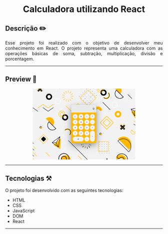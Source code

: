 <h1 align="center"> Calculadora utilizando React </h1>

## Descrição ✏️

<p align="justify">
  Esse projeto foi realizado com o objetivo de desenvolver meu conhecimento em React. O projeto representa uma calculadora com as operações básicas de soma, subtração, multiplicação, divisão e porcentagem.
</p>

<hr>

## Preview 🔎

<p align="center">
  <img src="./assets/readme-img.png" width=65%>
<p>

<hr>

## Tecnologias ⚒️

O projeto foi desenvolvido com as seguintes tecnologias:

- HTML
- CSS
- JavaScript
- DOM
- React

<hr>
